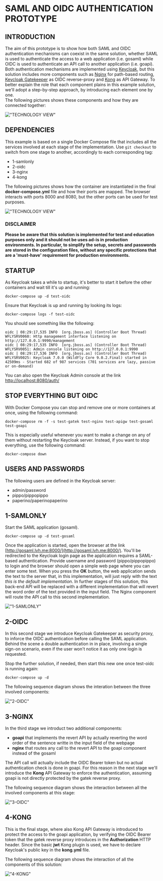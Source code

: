 # SAML AND OIDC AUTHENTICATION PROTOTYPE

## INTRODUCTION
The aim of this prototype is to show how both SAML and OIDC authentication mechanisms can coexist in the same solution, whether SAML is used to authenticate the access to a web application (i.e. gosaml) while OIDC is used to authenticate an API call to another application (i.e. goapi).
Both authentication mechanisms are implemented using [Keycloak](https://www.keycloak.org/), but this solution includes more components such as [Nginx](https://www.nginx.com/) for path-based routing, [Keycloak Gatekeeper](https://github.com/keycloak/keycloak-gatekeeper) as OIDC reverse-proxy and [Kong](https://konghq.com/) as API Gateway.
To better explain the role that each component plains in this example solution, we'll adopt a step-by-step approach, by introducing each element one by one.  
The following pictures shows these components and how they are connected together:

!["TECHNOLOGY VIEW"](docs/SingleSignOnExample-TechnologyView.png)

## DEPENDENCIES
This example is based on a single Docker Compose file that includes all the services involved at each stage of the implementation. 
Use `git checkout` to switch from one stage to another, accordingly to each corresponding tag:
- 1-samlonly
- 2-oidc
- 3-nginx
- 4-kong

The following pictures shows how the container are instantiated in the final **docker-compose.yml** file and how their ports are mapped.
The browser interacts with ports 8000 and 8080, but the other ports can be used for test purposes.

!["TECHNOLOGY VIEW"](docs/SingleSignOnExample-Docker-Compose.png)


### **DISCLAIMER**
**Please be aware that this solution is implemented for test and education purposes only and it should not be uses ad-is in production environments. In particular, to simplify the setup, secrets and passwords are stored in the configuration files, without any specific protections that are a 'must-have' requirement for production environments.**


## STARTUP
As Keycloak takes a while to startup, it's better to start it before the other containers and wait till it's up and running:

```console
docker-compose up -d test-oidc
```

Ensure that Keycloak is up and running by looking its logs:

```console
docker-compose logs -f test-oidc
```

You should see something like the following:

```
oidc | 08:29:17,535 INFO  [org.jboss.as] (Controller Boot Thread) WFLYSRV0060: Http management interface listening on http://127.0.0.1:9990/management
oidc | 08:29:17,535 INFO  [org.jboss.as] (Controller Boot Thread) WFLYSRV0051: Admin console listening on http://127.0.0.1:9990
oidc | 08:29:17,536 INFO  [org.jboss.as] (Controller Boot Thread) WFLYSRV0025: Keycloak 7.0.0 (WildFly Core 9.0.2.Final) started in 42509ms - Started 682 of 987 services (701 services are lazy, passive or on-demand)
```

You can also open the Keycloak Admin console at the link [http://localhost:8080/auth/](http://localhost:8080/auth/)

## STOP EVERYTHING BUT OIDC
With Docker Compose you can stop and remove one or more containers at once, using the following command:

```console
docker-compose rm -f -s test-gatek test-nginx test-apigw test-gosaml test-goapi
```

This is especially useful whenever you want to make a change on any of them without restarting the Keycloak server.
Instead, if you want to stop everything, use the following command:

```console
docker-compose down
```

## USERS AND PASSWORDS
The following users are defined in the Keycloak server:
- admin/password
- pippo/pippopippo
- paperino/paperinopaperino


## 1-SAMLONLY
Start the SAML application (gosaml).

```
docker-compose up -d test-gosaml
```

Once the application is started, open the browser at the link [http://gosaml.lvh.me:8000/](http://gosaml.lvh.me:8000/). You'll be redirected to the Keycloak login page as the application requires a SAML-based authentication.
Provide username and password (pippo/pippopippo) to login and the browser should open a simple web page where you can enter some text. When you press the **OK** button, the web application sends the text to the server that, in this implementation, will just reply with the text *this is the default implementation*.
In further stages of this solution, this back-end API will be replaced with a different implementation that will revert the word order of the text provided in the input field. The Nginx component will route the API call to this second implementation.

!["1-SAMLONLY"](docs/SingleSignOnExample-Sequence-1.png)

## 2-OIDC
In this second stage we introduce Keycloak Gatekeeper as security proxy, to inforce the OIDC authentication before calling the SAML application. Behind the scene a double authentication in in place, involving a single sign-on scenario, even if the user won't notice it as only one login is requested.

Stop the further solution, if needed, then start this new one once test-oidc is running again:

```
docker-compose up -d
```

The following sequence diagram shows the interation between the three involved components:

!["2-OIDC"](docs/SingleSignOnExample-Sequence-2.png)


## 3-NGINX
In the third stage we introduct two additional components:
- **goapi** that implements the revert API by actually reverting the word order of the sentence writte in the input field of the webpage
- **nginx** that routes any call to the revert API to the goapi component instead of the gosaml

The API call will actually include the OIDC Bearer token but no actual authentication check is done in goapi. For this reason in the next stage we'll introduce the **Kong** API Gateway to enforce the authentication, assuming goapi is not directly protected by the gatek reverse proxy.

The following sequence diagram shows the interaction between all the involved components at this stage:

!["3-OIDC"](docs/SingleSignOnExample-Sequence-3.png)


## 4-KONG
This is the final stage, where also Kong API Gateway is introduced to protect the access to the goapi application, by verifying the OIDC Bearer token that the gatek reverse proxy introduces in the **Authorization** HTTP header.
Since the basic **jwt** Kong plugin is used, we have to declare Keycloak's public key in the **kong.yml** file.

The following sequence diagram shows the interaction of all the components of this solution:

!["4-KONG"](docs/SingleSignOnExample-Sequence-4.png)
